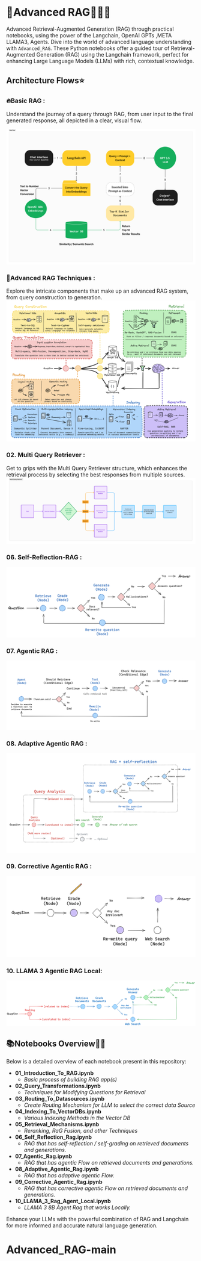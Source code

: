 # 🌟Advanced RAG💯💫🔥
Advanced Retrieval-Augmented Generation (RAG) through practical notebooks, using the power of the Langchain, OpenAI GPTs ,META LLAMA3, Agents.
Dive into the world of advanced language understanding with `Advanced_RAG`. These Python notebooks offer a guided tour of Retrieval-Augmented Generation (RAG) using the Langchain framework, perfect for enhancing Large Language Models (LLMs) with rich, contextual knowledge.

## Architecture Flows⭐
### 🔥Basic RAG :
Understand the journey of a query through RAG, from user input to the final generated response, all depicted in a clear, visual flow.

![RAG_User_Flow](https://github.com/alimdsaif3/Advanced_RAG-main/blob/main/img/RAG_User_Flow.jpg)


### 🌟Advanced RAG Techniques :
Explore the intricate components that make up an advanced RAG system, from query construction to generation.
![Advanced RAG Components](https://github.com/alimdsaif3/Advanced_RAG-main/blob/main/img/Advanced%20RAG%20Components.png)

### 02. Multi Query Retriever :
Get to grips with the Multi Query Retriever structure, which enhances the retrieval process by selecting the best responses from multiple sources.
![MQR](https://github.com/alimdsaif3/Advanced_RAG-main/blob/main/img/Multi%20Query%20Retriever.jpg)

### 06. Self-Reflection-RAG :
![self-Rag](https://github.com/alimdsaif3/Advanced_RAG-main/blob/main/img/self%20rag.png)

### 07. Agentic RAG :
![download](https://github.com/alimdsaif3/Advanced_RAG-main/blob/main/img/agentic%20rag.png)

### 08. Adaptive Agentic RAG :
![adaptive_rag_agent](https://github.com/alimdsaif3/Advanced_RAG-main/blob/main/img/adaptive%20rag%20agent.png)

### 09. Corrective Agentic RAG :
![correctiveRAG](https://github.com/alimdsaif3/Advanced_RAG-main/blob/main/img/corrective%20rag.png)

### 10. LLAMA 3 Agentic RAG Local:
![LLAMA3_AGent](https://github.com/alimdsaif3/Advanced_RAG-main/blob/main/img/Llama3_Agent.png)

## 📚Notebooks Overview📝💫
Below is a detailed overview of each notebook present in this repository:

- **01_Introduction_To_RAG.ipynb**
  - _Basic process of building RAG app(s)_
- **02_Query_Transformations.ipynb**
  - _Techniques for Modifying Questions for Retrieval_
- **03_Routing_To_Datasources.ipynb**
  - _Create Routing Mechanism for LLM to select the correct data Source_
- **04_Indexing_To_VectorDBs.ipynb**
  - _Various Indexing Methods in the Vector DB_
- **05_Retrieval_Mechanisms.ipynb**
  - _Reranking, RaG Fusion, and other Techniques_
- **06_Self_Reflection_Rag.ipynb**
  - _RAG that has self-reflection / self-grading on retrieved documents and generations._
- **07_Agentic_Rag.ipynb**
  - _RAG that has agentic Flow on retrieved documents and generations._
- **08_Adaptive_Agentic_Rag.ipynb**
  - _RAG that has adaptive agentic Flow._
- **09_Corrective_Agentic_Rag.ipynb**
  - _RAG that has corrective agentic Flow on retrieved documents and generations._
- **10_LLAMA_3_Rag_Agent_Local.ipynb**
  - _LLAMA 3 8B Agent Rag that works Locally._


Enhance your LLMs with the powerful combination of RAG and Langchain for more informed and accurate natural language generation.
# Advanced_RAG-main
